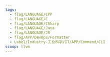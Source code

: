 ```yaml
---
tags:
  - flag/LANGUAGE/CPP
  - flag/LANGUAGE/C
  - flag/LANGUAGE/CSharp
  - flag/LANGUAGE/Java
  - flag/LANGUAGE/JS
  - flag/APP/DevOps/Formatter
  - Label/Industry-工业科学/IT/APP/Command/CLI
scoop: llvm
---
```

